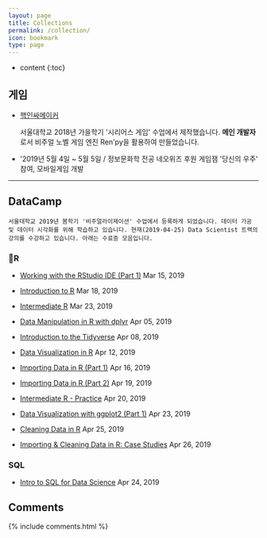 ```yaml
---
layout: page
title: Collections
permalink: /collection/
icon: bookmark
type: page
---
```


* content
{:toc}

## 게임

* [핵인싸메이커](https://seoyongsam.itch.io/nuclear-inssamaker)

    서울대학교 2018년 가을학기 '시리어스 게임' 수업에서 제작했습니다. **메인 개발자**로서 비주얼 노벨 게임 엔진 Ren'py을 활용하여 만들었습니다.

* '2019년 5월 4일 ~ 5월 5일 / 정보문화학 전공 네오위즈 후원 게임잼 '당신의 우주' 참여, 모바일게임 개발

---

## DataCamp

    서울대학교 2019년 봄학기 '비주얼라이제이션' 수업에서 등록하게 되었습니다. 데이터 가공 및 데이터 시각화를 위해 학습하고 있습니다. 현재(2019-04-25) Data Scientist 트랙의 강의를 수강하고 있습니다. 아래는 수료증 모음입니다.

### R

* [Working with the RStudio IDE (Part 1)](https://www.datacamp.com/statement-of-accomplishment/course/f5a4582837cca988fd5d701f698bddaa10a635a6) Mar 15, 2019

* [Introduction to R](https://www.datacamp.com/statement-of-accomplishment/course/6a8576eadbf65ffcf2a63acb265ac5de64a37489) Mar 18, 2019

* [Intermediate R](https://www.datacamp.com/statement-of-accomplishment/course/b95efbb5d779a9e9ad5a9b471308ad456a5da647) Mar 23, 2019

* [Data Manipulation in R with dplyr](https://www.datacamp.com/statement-of-accomplishment/course/628d6d81f1c8f0a8707fc13a2157eef3cbd04de5) Apr 05, 2019

* [Introduction to the Tidyverse](https://www.datacamp.com/statement-of-accomplishment/course/5909ecb6913e9e5820c2598ef93ca228c3fed30f) Apr 08, 2019

* [Data Visualization in R](https://www.datacamp.com/statement-of-accomplishment/course/ff76d722baae794f54142a56407640293354e703) Apr 12, 2019

* [Importing Data in R (Part 1)](https://www.datacamp.com/statement-of-accomplishment/course/ce2cf405904b8b8234def16ad432b7c2da40adf4) Apr 16, 2019

* [Importing Data in R (Part 2)](https://www.datacamp.com/statement-of-accomplishment/course/57863fb5157697f4432aedf2cad4b9744a5453dd) Apr 19, 2019

* [Intermediate R - Practice](https://www.datacamp.com/statement-of-accomplishment/course/d440603107534692d6ca098fb240faca5cd27d20) Apr 20, 2019

* [Data Visualization with ggplot2 (Part 1)](https://www.datacamp.com/statement-of-accomplishment/course/4ff09bb54a3fced307f76eb2f53ffe9e396c652d) Apr 23, 2019

* [Cleaning Data in R](https://www.datacamp.com/statement-of-accomplishment/course/51594fc42feb7e741543e30e383294716aa62345) Apr 25, 2019

* [Importing & Cleaning Data in R: Case Studies](https://www.datacamp.com/statement-of-accomplishment/course/85c14bf30830cc707766dbe8b52d0a6129230224) Apr 26, 2019

### SQL

* [Intro to SQL for Data Science](https://www.datacamp.com/statement-of-accomplishment/course/3115404ad9e6e778f1ddbb997bed2be8f7d0a578) Apr 24, 2019

## Comments

{% include comments.html %}
